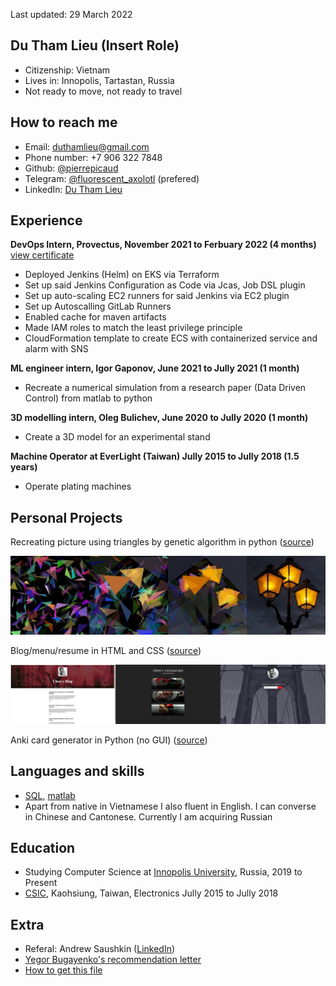 Last updated: 29 March 2022
## Du Tham Lieu (Insert Role)
- Citizenship: Vietnam
- Lives in: Innopolis, Tartastan, Russia	
- Not ready to move, not ready to travel

## How to reach me
- Email: duthamlieu@gmail.com
- Phone number: +7 906 322 7848
- Github: [@pierrepicaud](https://github.com/pierrepicaud)
- Telegram: [@fluorescent_axolotl](https://t.me/fluorescent_axolotl) (prefered)
- LinkedIn: [Du Tham Lieu](https://www.linkedin.com/in/duthamlieu/)

## Experience
**DevOps Intern, Provectus, November 2021 to Ferbuary 2022 (4 months)** [view certificate](./_resources/devops.md)
- Deployed Jenkins (Helm) on EKS via Terraform
- Set up said Jenkins Configuration as Code via Jcas, Job DSL plugin
- Set up auto-scaling EC2 runners for said Jenkins via EC2 plugin
- Set up Autoscalling GitLab Runners
- Enabled cache for maven artifacts
- Made IAM roles to match the least privilege principle
- CloudFormation template to create ECS with containerized service and alarm with SNS

**ML engineer intern, Igor Gaponov, June 2021 to Jully 2021 (1 month)**
- Recreate a numerical simulation from a research paper (Data Driven Control) from matlab to python

**3D modelling intern, Oleg Bulichev, June 2020 to Jully 2020 (1 month)**
- Create a 3D model for an experimental stand

**Machine Operator at EverLight (Taiwan) Jully 2015 to Jully 2018 (1.5 years)**
- Operate plating machines

## Personal Projects
Recreating picture using triangles by genetic algorithm in python ([source](https://github.com/pierrepicaud/recreate_images_from_triangle))

![triangles.jpeg](./_resources/triangles.jpeg)


Blog/menu/resume in HTML and CSS ([source](https://github.com/pierrepicaud/coding_playground/tree/main/web/toy_projects))


![websites.jpg](./_resources/websites.jpg)




Anki card generator in Python (no GUI) ([source](https://github.com/pierrepicaud/coding_playground/tree/main/python/anki_mental_math_generator))

## Languages and skills
- [SQL](./_resources/sql.md), [matlab](./_resources/matlab.md)
- Apart from native in Vietnamese I also fluent in English. I can converse in Chinese and Cantonese. Currently I am acquiring Russian

## Education
- Studying Computer Science at [Innopolis University](https://innopolis.university/en/), Russia, 2019 to Present
- [CSIC](https://www.csic.khc.edu.tw/website/csic_EN/index.htm), Kaohsiung, Taiwan, Electronics Jully 2015 to Jully 2018

## Extra
- Referal: Andrew Saushkin ([LinkedIn](https://www.linkedin.com/in/andrew-saushkin/))
- [Yegor Bugayenko's recommendation letter](https://www.yegor256.com/2021/12/01/teaching.html)
- [How to get this file](https://superuser.com/a/722374)